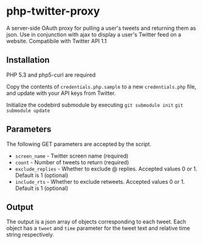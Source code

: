 php-twitter-proxy
=================

A server-side OAuth proxy for pulling a user's tweets and returning them as json. Use in conjunction with ajax to display a user's Twitter feed on a website. Compatibile with Twitter API 1.1


## Installation
PHP 5.3 and php5-curl are required

Copy the contents of `credentials.php.sample` to a new `credentials.php` file, and update with your API keys from Twitter.

Initialize the codebird submodule by executing
`git submodule init`
`git submodule update`

## Parameters
The following GET parameters are accepted by the script.
-	`screen_name` - Twitter screen name (required)
-	`count` - Number of tweets to return (required)
-	`exclude_replies` - Whether to exclude @ replies. Accepted values 0 or 1. Default is 1 (optional)
-	`include_rts` - Whether to exclude retweets. Accepted values 0 or 1. Default is 1 (optional)

## Output
The output is a json array of objects corresponding to each tweet. Each object has a `tweet` and `time` parameter for the tweet text and relative time string respectively.
